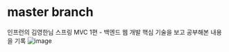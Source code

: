 # master branch
인프런의 김영한님 스프링 MVC 1편 - 백엔드 웹 개발 핵심 기술을 보고 공부해본 내용을 기록
![image](https://user-images.githubusercontent.com/52308702/126792283-96f8a61e-ede8-4e71-b5e3-df9d05e94651.png)
